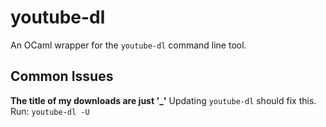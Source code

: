 # youtube-dl
An OCaml wrapper for the `youtube-dl` command line tool.

## Common Issues

**The title of my downloads are just '_'**
Updating `youtube-dl` should fix this. Run: `youtube-dl -U`

